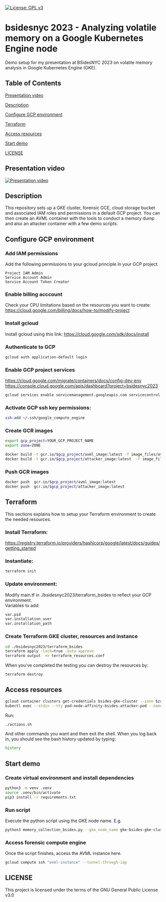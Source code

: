 [![License: GPL v3](https://img.shields.io/badge/License-GPL%20v3-blue.svg)](https://www.gnu.org/licenses/gpl-3.0)

# bsidesnyc 2023 - Analyzing volatile memory on a Google Kubernetes Engine node
Demo setup for my presentation at BSidesNYC 2023 on volatile memory analysis in Google Kubernetes Engine (GKE).

## Table of Contents  
[Presentation video](##Presentation-video)

[Description](##Description)

[Configure GCP environment](##Configure-GCP-environment)

[Terraform](##Terraform)

[Access resources](##Access-resources)

[Start demo](##Start-demo)

[LICENSE](##LICENSE)

## Presentation video
[![Presentation video](https://bsidesnyc.org/img//about/logo_white.png)](https://livestream.com/internetsociety/bsidesnyc2023/videos/236151647)

## Description
This repository sets up a GKE cluster, forensic GCE, cloud storage bucket and associated IAM roles and permissions in a default GCP project.
You can then create an AVML container with the tools to conduct a memory dump and also an attacker container with a few demo scripts.

## Configure GCP environment
### Add IAM permissions 
Add the following permissions to your gcloud principle in your GCP project.
```  	
Project IAM Admin				
Service Account Admin
Service Account Token Creator
```
### Enable billing acccount
Check your CPU limitations based on the resources you want to create:
https://cloud.google.com/billing/docs/how-to/modify-project

### Install gcloud
Install gcloud using this link: https://cloud.google.com/sdk/docs/install

### Authenticate to GCP
```bash
gcloud auth application-default login
```

### Enable GCP project services
https://cloud.google.com/migrate/containers/docs/config-dev-env
https://console.cloud.google.com/apis/dashboard?project=bsidesnyc2023
```bash
gcloud services enable servicemanagement.googleapis.com servicecontrol.googleapis.com cloudresourcemanager.googleapis.com compute.googleapis.com container.googleapis.com containerregistry.googleapis.com cloudbuild.googleapis.com
```

### Activate GCP ssh key permissions: 
```bash
ssh-add ~/.ssh/google_compute_engine
```
### Create GCR images
```bash
export gcp_project=YOUR_GCP_PROJECT_NAME
export zone=ZONE
```

```bash
docker build -t gcr.io/$gcp_project/avml_image:latest -f image_files/avml/Dockerfile .
docker build -t gcr.io/$gcp_project/attacker_image:latest  -f image_files/attacker/Dockerfile .
```
### Push GCR images
```bash
docker push  gcr.io/$gcp_project/avml_image:latest  
docker push  gcr.io/$gcp_project/attacker_image:latest 
```
## Terraform
This sections explains how to setup your Terraform environment to create the needed resources.
### Install Terraform:
  https://registry.terraform.io/providers/hashicorp/google/latest/docs/guides/getting_started
### Instantiate: 
```bash
terraform init
```

### Update environment:
Modify main.tf in ./bsidesnyc2023/terraform_bsides to reflect your GCP environment.    
Variables to add: 
```bash
var.pid
var.installation_user
var.installation_path
```

### Create Terraform GKE cluster, resources and instance
```bash
cd ./bsidesnyc2023/terraform_bsides
terraform apply -lock=true -auto-approve
terraform output  >> terraform_resources.conf
```

When you've completed the testing you can destroy the resources by:
```bash
terraform destroy
```

## Access resources
```bash
gcloud container clusters get-credentials bsides-gke-cluster --zone $zone --project $gcp_project
kubectl exec --stdin --tty pod-node-affinity-bsides-attacker-pod --namespace default -- /bin/bash  
```
Run:
```bash
./actions.sh 
```
And other commands you want and then exit the shell.
When you log back in, you should see the bash history updated by typing:
```bash
history
```

## Start demo

### Create virtual environment and install dependencies
```bash
python3 -m venv .venv
source .venv/bin/activate
pip3 install -r requirements.txt
```
### Run script
Execute the python script using the GKE node name. 
E.g.
```bash
python3 memory_collection_bsides.py --gke_node_name gke-bsides-gke-clust-bsides-gke-node--f72013e9-jm9c
```

### Access forensic compute engine
Once the script finishes, access the AVML instance here.
```bash
gcloud compute ssh "avml-instance" --tunnel-through-iap
```

## LICENSE
This project is licensed under the terms of the GNU General Public License v3.0
